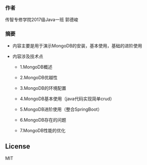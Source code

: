 ### 作者

传智专修学院2017级Java一班  郭德峻

### 摘要

- 内容主要是用于演示MongoDB的安装，基本使用，基础的进阶使用

- 内容涉及技术点

  - 1.MongoDB概述

  - 2.MongoDB优越性

  - 3.MongoDB的环境配置

  - 4.MongoDB基本使用（java代码实现简单crud）

  - 5.MongoDB进阶使用（整合SpringBoot）

  - 6.MongoDB存在的问题

  - 7.MongoDB性能的优化


## License

MIT